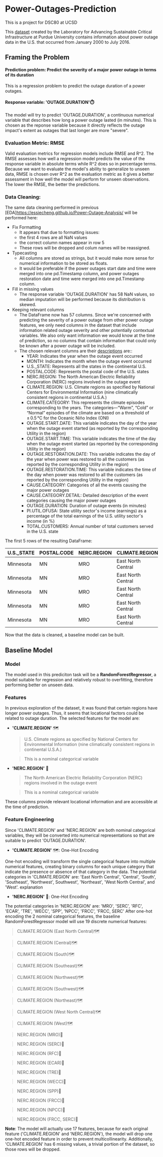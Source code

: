 # Power-Outages-Prediction
This is a project for DSC80 at UCSD

This [dataset](https://engineering.purdue.edu/LASCI/research-data/outages/outage.xlsx) created by the Laboratory for Advancing Sustainable Critical Infrastructure at Purdue University contains information about power outage data in the U.S. that occurred from January 2000 to July 2016.

## Framing the Problem
#### Prediction problem: Predict the severity of a major power outage in terms of its duration
This is a regression problem to predict the outage duration of a power outages.

#### Response variable: 'OUTAGE.DURATION'⏱️
The model will try to predict 'OUTAGE.DURATION', a continuous numerical variable that describes how long a power outage lasted (in minutes). This is chosen as the reponse variable because it directly reflects the outage impact's extent as outages that last longer are more "severe".

### Evaluation Metric: RMSE
Valid evaluation metrics for regression models include RMSE and R^2. The RMSE assesses how well a regression model predicts the value of the response variable in absolute terms while R^2 does so in percentage terms. Because we want to evaluate the model's ability to generalize to unseen data, RMSE is chosen over R^2 as the evaluation metric as it gives a better assessment in how well the model will perform for unseen observations. The lower the RMSE, the better the predictions.

### Data Cleaning: 
The same data cleaning performed in previous [EDA]https://essiecheng.github.io/Power-Outage-Analysis/ will be performed here: 
- Fix Formatting
    - It appears that due to formatting issues: 
    - the first 4 rows are all NaN values 
    - the correct column names appear in row 5
    - These rows will be dropped and colum names will be reassigned.
- Typecasting
    - All columns are stored as strings, but it would make more sense for numerical information to be stored as floats.
    - It would be preferable if the power outages start date and time were merged into one pd.Timestamp column, and power outages restoration date and time were merged into one pd.Timestamp column.
- Fill in missing values
  - The response variable 'OUTAGE.DURATION' has 58 NaN values, so median imputation will be performed because its distribution is skewed.
- Keeping relevant columns
    - The DataFrame now has 57 columns. Since we're concerned with predicting the severity of a power outage from other power outage features, we only need columns in the dataset that include information related outage severity and other potentially contextual variables. We also only want information we would know at the time of prediction, so no columns that contain information that could only be known after a power outage will be included.
    - The chosen relevant columns are their [descriptions](https://www.sciencedirect.com/science/article/pii/S2352340918307182) are::
      - YEAR: Indicates the year when the outage event occurred
      - MONTH: Indicates the month when the outage event occurred
      - U.S._STATE: Represents all the states in the continental U.S.
      - POSTAL.CODE: Represents the postal code of the U.S. states
      - NERC.REGION: The North American Electric Reliability Corporation (NERC) regions involved in the outage event
      - CLIMATE.REGION: U.S. Climate regions as specified by National Centers for Environmental Information (nine climatically consistent regions in continental U.S.A.)
      - CLIMATE.CATEGORY: This represents the climate episodes corresponding to the years. The categories—“Warm”, “Cold” or “Normal” episodes of the climate are based on a threshold of ± 0.5 °C for the Oceanic Niño Index (ONI)
      - OUTAGE.START.DATE: This variable indicates the day of the year when the outage event started (as reported by the corresponding Utility in the region)
      - OUTAGE.START.TIME: This variable indicates the time of the day when the outage event started (as reported by the corresponding Utility in the region)
      - OUTAGE.RESTORATION.DATE: This variable indicates the day of the year when power was restored to all the customers (as reported by the corresponding Utility in the region)
      - OUTAGE.RESTORATION.TIME: This variable indicates the time of the day when power was restored to all the customers (as reported by the corresponding Utility in the region)
      - CAUSE.CATEGORY: Categories of all the events causing the major power outages
      - CAUSE.CATEGORY.DETAIL: Detailed description of the event categories causing the major power outages
      - OUTAGE.DURATION: Duration of outage events (in minutes)
      - PI.UTIL.OFUSA: State utility sector׳s income (earnings) as a percentage of the total earnings of the U.S. utility sector׳s income (in %)
      - TOTAL.CUSTOMERS: Annual number of total customers served in the U.S. state

The first 5 rows of the resulting DataFrame:

| U.S._STATE | POSTAL.CODE | NERC.REGION | CLIMATE.REGION | OUTAGE.START         | OUTAGE.RESTORATION    | OUTAGE.DURATION | YEAR | MONTH | CAUSE.CATEGORY | CAUSE.CATEGORY.DETAIL | CLIMATE.CATEGORY | PI.UTIL.OFUSA | TOTAL.CUSTOMERS |
|------------|-------------|-------------|-----------------|----------------------|-----------------------|------------------|------|-------|----------------|-----------------------|-------------------|---------------|------------------|
| Minnesota  | MN          | MRO         | East North Central | 2011-07-01 17:00:00 | 2011-07-03 20:00:00 | 3060.0           | 2011 | 7.0   | severe weather | NaN                   | normal            | 2.2           | 2595696          |
| Minnesota  | MN          | MRO         | East North Central | 2014-05-11 18:38:00 | 2014-05-11 18:39:00 | 1.0              | 2014 | 5.0   | intentional attack | vandalism           | normal            | 2.2           | 2640737          |
| Minnesota  | MN          | MRO         | East North Central | 2010-10-26 20:00:00 | 2010-10-28 22:00:00 | 3000.0           | 2010 | 10.0  | severe weather | heavy wind            | cold              | 2.1           | 2586905          |
| Minnesota  | MN          | MRO         | East North Central | 2012-06-19 04:30:00 | 2012-06-20 23:00:00 | 2550.0           | 2012 | 6.0   | severe weather | thunderstorm         | normal            | 2.2           | 2606813          |
| Minnesota  | MN          | MRO         | East North Central | 2015-07-18 02:00:00 | 2015-07-19 07:00:00 | 1740.0           | 2015 | 7.0   | severe weather | NaN                   | warm              | 2.2           | 2673531          |

Now that the data is cleaned, a baseline model can be built.

## Baseline Model
### Model
The model used in this prediciton task will be a **RandomForestRegressor**, a model suitable for regression and relatively robust to overfitting, therefore performing better on unseen data.
### Features
In previous exploration of the dataset, it was found that certain regions have longer power outages. Thus, it seems that locational factors could be related to outage duration. The selected features for the model are:
- **'CLIMATE.REGION'** 🗺️
  > U.S. Climate regions as specified by National Centers for Environmental Information (nine climatically consistent regions in continental U.S.A.)
  
  > This is a nominal categorical variable

- **'NERC.REGION'** 📍
  > The North American Electric Reliability Corporation (NERC) regions involved in the outage event
  
  > This is a nominal categorical variable

These columns provide relevant locational information and are accessible at the time of prediction.
### Feature Engineering
Since 'CLIMATE.REGION' and 'NERC.REGION' are both nominal categorical variables, they will be converted into numerical representations so that are suitable to predict 'OUTAGE.DURATION'.
- **'CLIMATE.REGION'** 🗺️: One-Hot Encoding

One-hot encoding will transform the single categorical feature into multiple numerical features, creating binary columns for each unique category that indicate the presence or absence of that category in the data. The potential categories in 'CLIMATE.REGION' are: 'East North Central', 'Central', 'South', 'Southeast', 'Northwest', Southwest', 'Northeast', 'West North Central', and 'West'.
explanation 

- **'NERC.REGION'** 📍: One-Hot Encoding
  
The potential categories in 'NERC.REGION' are: 'MRO', 'SERC', 'RFC', 'ECAR', 'TRE', 'WECC', 'SPP', 'NPCC', 'FRCC', 'FRCC, SERC'
After one-hot encoding the 2 nominal categorical features, the baseline RandomForestRegressor model will use 19 discrete numerical features:
> CLIMATE.REGION (East North Central)🗺️

> CLIMATE.REGION (Central)🗺️

> CLIMATE.REGION (South)🗺️

> CLIMATE.REGION (Southeast)🗺️

> CLIMATE.REGION (Northwest)🗺️

> CLIMATE.REGION (Southwest)🗺️

> CLIMATE.REGION (Northeast)🗺️

> CLIMATE.REGION (West North Central)🗺️

> CLIMATE.REGION (West)🗺️

> NERC.REGION (MRO)📍

> NERC.REGION (SERC)📍

> NERC.REGION (RFC)📍

> NERC.REGION (ECAR)📍

> NERC.REGION (TRE)📍

> NERC.REGION (WECC)📍

> NERC.REGION (SPP)📍

> NERC.REGION (FRCC)📍

> NERC.REGION (NPCC)📍

> NERC.REGION (FRCC, SERC)📍


**Note**: The model will actually use 17 features, because for each original feature ('CLIMATE.REGION' and 'NERC.REGION'), the model will drop one one-hot encoded feature in order to prevent multicollinearity. Additionally, 'CLIMATE.REGION' has 6 missing values, a trivial portion of the dataset, so those rows will be dropped.
